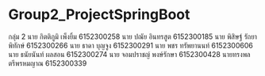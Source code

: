 # Group2_ProjectSpringBoot
กลุ่ม 2
นาย กิตติภูมิ เพ็งยิ้ม 6152300258
นาย ปณัย อินทรสูต 6152300185
นาย พิสิษฐ์ รัถยาพิทักษ์ 6152300266
นาย ธาดา บุญจูง 6152300291
นาย พชร ทรัพยานนท์ 6152300606
นาย ธนัยนันท์ ผลสอน 6152300274
นาย จอมปราชญ์ พงษ์รักษา 6152300428
นายทรงพล ตรีพรหมญาณ 6152300339
